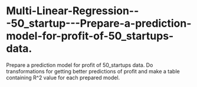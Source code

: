 # Multi-Linear-Regression---50_startup---Prepare-a-prediction-model-for-profit-of-50_startups-data.
Prepare a prediction model for profit of 50_startups data. Do transformations for getting better predictions of profit and make a table containing R^2 value for each prepared model.
